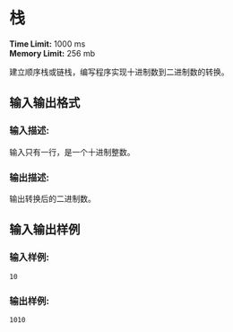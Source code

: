 # 栈

**Time Limit:** 1000 ms  
**Memory Limit:** 256 mb

建立顺序栈或链栈，编写程序实现十进制数到二进制数的转换。

## 输入输出格式

### 输入描述:
输入只有一行，是一个十进制整数。

### 输出描述:
输出转换后的二进制数。

## 输入输出样例

### 输入样例:
```plaintext
10
```

### 输出样例:
```plaintext
1010
```